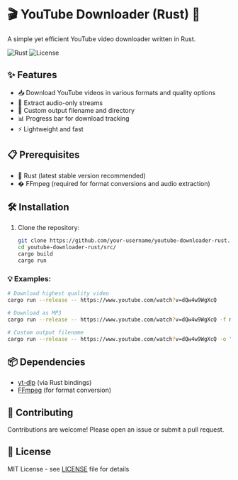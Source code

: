 # 🎬 YouTube Downloader (Rust) 🦀

A simple yet efficient YouTube video downloader written in Rust.

![Rust](https://img.shields.io/badge/Rust-1.70+-orange?logo=rust)
![License](https://img.shields.io/badge/License-MIT-blue)

## ✨ Features

- 📥 Download YouTube videos in various formats and quality options
- 🎵 Extract audio-only streams
- 📝 Custom output filename and directory
- 📊 Progress bar for download tracking
- ⚡ Lightweight and fast

## 📋 Prerequisites

- 🦀 Rust (latest stable version recommended)
- � FFmpeg (required for format conversions and audio extraction)

## 🛠️ Installation

1. Clone the repository:
   ```bash
   git clone https://github.com/your-username/youtube-downloader-rust.git
   cd youtube-downloader-rust/src/
   cargo build
   cargo run
   ```
### 💡 Examples:
```bash
# Download highest quality video
cargo run --release -- https://www.youtube.com/watch?v=dQw4w9WgXcQ

# Download as MP3
cargo run --release -- https://www.youtube.com/watch?v=dQw4w9WgXcQ -f mp3

# Custom output filename
cargo run --release -- https://www.youtube.com/watch?v=dQw4w9WgXcQ -o "my_video.mp4"
```

## 📦 Dependencies

- [yt-dlp](https://github.com/yt-dlp/yt-dlp) (via Rust bindings)
- [FFmpeg](https://ffmpeg.org/) (for format conversion)

## 🤝 Contributing

Contributions are welcome! Please open an issue or submit a pull request.

## 📜 License

MIT License - see [LICENSE](LICENSE) file for details

